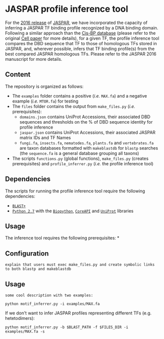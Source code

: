 # JASPAR profile inference tool
For the [2016 release](https://doi.org/10.1093/nar/gkv1176) of [JASPAR](http://jaspar.genereg.net/), we have incorporated the capacity of inferring a JASPAR TF binding profile recognized by a DNA binding domain. Following a similar approach than the [Cis-BP database](http://cisbp.ccbr.utoronto.ca) (please refer to the original [Cell paper](https://doi.org/10.1016/j.cell.2014.08.009) for more details), for a given TF, the profile inference tool compares the DBD sequence that TF to those of homologous TFs stored in JASPAR, and, wherever possible, infers that TF binding profile(s) from the best compared JASPAR homologous TFs. Please refer to the JASPAR 2016 manuscript for more details.

## Content
The repository is organized as follows:
* The `examples` folder contains a positive (*i.e.* `MAX.fa`) and a negative example (*i.e.* `MTOR.fa`) for testing
* The `files` folder contains the output from `make_files.py` (*i.e.* prerequisites):
  - `domains.json` contains UniProt Accessions, their associated DBD sequences and thresholds on the % of DBD sequence identity for profile inference
  - `jaspar.json` contains UniProt Accessions, their associated JASPAR matrix IDs and TF Names
  - `fungi.fa`, `insects.fa`, `nematodes.fa`, `plants.fa` and `vertebrates.fa` are taxon databases formatted with `makeblastdb` for `blastp` searches (the `sequence.fa` is a general database grouping all taxons) 
* The scripts `functions.py` (global functions), `make_files.py` (creates prerequisites) and `profile_inferrer.py` (*i.e.* the profile inference tool)

## Dependencies
The scripts for running the profile inference tool require the following dependencies:
* [`BLAST+`](https://blast.ncbi.nlm.nih.gov/Blast.cgi)
* [`Python 2.7`](https://www.python.org/download/releases/2.7/) with the [`Biopython`](http://biopython.org), [`CoreAPI`](http://www.coreapi.org) and [`UniProt`](https://github.com/boscoh/uniprot) libraries

## Usage
The inference tool requires the following prerequisites:
* 

## Configuration
```
explain that users must exec make_files.py and create symbolic links to both blastp and makeblastdb
```

## Usage
```
some cool description with two examples:

python motif_inferrer.py -i examples/MAX.fa
```

If we don't want to infer JASPAR profiles representing different TFs (e.g. hetetodimers):
```
python motif_inferrer.py -b $BLAST_PATH -f $FILES_DIR -i examples/MAX.fa -s
```






